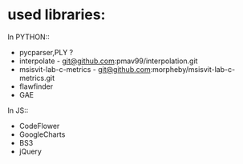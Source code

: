 used libraries:
===============

In PYTHON::

* pycparser,PLY ?
* interpolate - git@github.com:pmav99/interpolation.git
* msisvit-lab-c-metrics - git@github.com:morpheby/msisvit-lab-c-metrics.git
* flawfinder
* GAE

In JS::

* CodeFlower
* GoogleCharts
* BS3
* jQuery